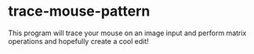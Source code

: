# trace-mouse-pattern

This program will trace your mouse on an image input and perform matrix operations and hopefully create a cool edit!
